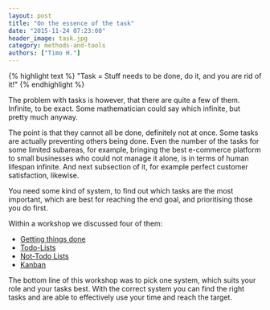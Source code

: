 ```yaml
---
layout: post
title: "On the essence of the task"
date: "2015-11-24 07:23:00"
header_image: task.jpg
category: methods-and-tools
authors: ["Timo H."]
---
```


{% highlight text %}
"Task = Stuff needs to be done, do it, and you are rid of it!"
{% endhighlight %}

The problem with tasks is however, that there are quite a few of them.
Infinite, to be exact.
Some mathematician could say which infinite, but pretty much anyway.

The point is that they cannot all be done, definitely not at once.
Some tasks are actually preventing others being done.
Even the number of the tasks for some limited subareas, for example, bringing the best e-commerce platform to small businesses who could not manage it alone, is in terms of human lifespan infinite.
And next subsection of it, for example perfect customer satisfaction, likewise.

You need some kind of system, to find out which tasks are the most important, which are best for reaching the end goal, and prioritising those you do first.

Within a workshop we discussed four of them:

* [Getting things done ](https://en.wikipedia.org/wiki/Getting_Things_Done)
* [Todo-Lists](https://en.wikipedia.org/wiki/Time_management#Task_list_organization)
* [Not-Todo Lists](https://www.pinterest.com/pin/76772368624218376/)
* [Kanban](https://en.wikipedia.org/wiki/Kanban)

The bottom line of this workshop was to pick one system, which suits your role and your tasks best.
With the correct system you can find the right tasks and are able to effectively use your time and reach the target.
